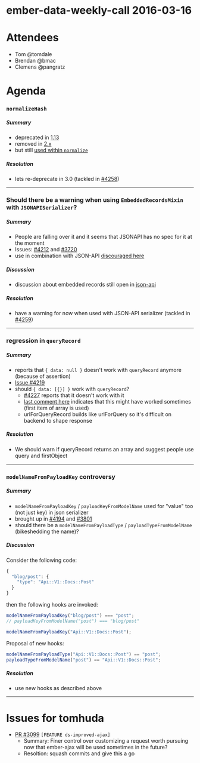 # ember-data-weekly-call 2016-03-16

# Attendees

- Tom @tomdale
- Brendan @bmac
- Clemens @pangratz

# Agenda

### `normalizeHash`

##### Summary

- deprecated in [1.13](https://github.com/emberjs/data/blob/v1.13.16/packages/ember-data/lib/serializers/rest-serializer.js#L199-L202)
- removed in [2.x](https://github.com/emberjs/data/blob/v2.0.0/packages/ember-data/lib/serializers/rest-serializer.js#L124-L126)
- but still [used within `normalize`](https://github.com/emberjs/data/blob/v2.4.0/addon/serializers/rest.js#L158-L160)

##### Resolution

- lets re-deprecate in 3.0 (tackled in [#4258](https://github.com/emberjs/data/pull/4258))

---

### Should there be a warning when using `EmbeddedRecordsMixin` with `JSONAPISerializer`?

##### Summary

- People are falling over it and it seems that JSONAPI has no spec for it at the moment
- Issues: [#4212](https://github.com/emberjs/data/issues/4212) and [#3720](https://github.com/emberjs/data/issues/3720)
- use in combination with JSON-API [discouraged here](https://github.com/emberjs/data/issues/3720#issuecomment-137176580)

##### Discussion

- discussion about embedded records still open in [json-api](https://github.com/json-api/json-api/issues/795)

##### Resolution

- have a warning for now when used with JSON-API serializer (tackled in [#4259](https://github.com/emberjs/data/pull/4259))

---

### regression in `queryRecord`

##### Summary

- reports that `{ data: null }` doesn't work with `queryRecord` anymore (because of assertion)
- [Issue #4219](https://github.com/emberjs/data/issues/4219)
- should `{ data: [{}] }` work with `queryRecord`?
  - [#4227](https://github.com/emberjs/data/issues/4227) reports that it doesn't work with it
  - [last comment here](https://github.com/emberjs/data/issues/3977#issuecomment-163163862) indicates that this might have worked sometimes (first item of array is used)
  - urlForQueryRecord builds like urlForQuery so it's difficult on backend to shape response

##### Resolution

- We should warn if queryRecord returns an array and suggest people use query and firstObject

---

### `modelNameFromPayloadKey` controversy

##### Summary

- `modelNameFromPayloadKey` / `payloadKeyFromModelName` used for "value" too (not just key) in json serializer
- brought up in [#4194](https://github.com/emberjs/data/pull/4194) and [#3801](https://github.com/emberjs/data/issues/3801)
- should there be a `modelNameFromPayloadType` / `payloadTypeFromModelName` (bikeshedding the name)?

##### Discussion

Consider the following code:

```javascript
{
  "blog/post": {
    "type": "Api::V1::Docs::Post"
  }
}
```

then the following hooks are invoked:

```javascript
modelNameFromPayloadKey("blog/post") === "post";
// payloadKeyFromModelName("post") === "blog/post"

modelNameFromPayloadKey("Api::V1::Docs::Post");
```

Proposal of new hooks:

```javascript
modelNameFromPayloadType("Api::V1::Docs::Post") == "post";
payloadTypeFromModelName("post") == "Api::V1::Docs::Post";
```

##### Resolution

- use new hooks as described above

---

# Issues for tomhuda

- [PR #3099](https://github.com/emberjs/data/pull/3099) `[FEATURE ds-improved-ajax]`
  - Summary: Finer control over customizing a request worth pursuing now that ember-ajax will be used sometimes in the future?
  - Resoltion: squash commits and give this a go
